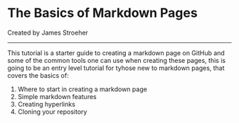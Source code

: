 # The Basics of Markdown Pages
Created by James Stroeher
***

This tutorial is a starter guide to creating a markdown page on GitHub and some of the common tools one can use when creating these pages, this is going to be an entry level tutorial for tyhose new to markdown pages, that covers the basics of:

1. Where to start in creating a markdown page
3. Simple markdown features
4. Creating hyperlinks
5. Cloning your repository


